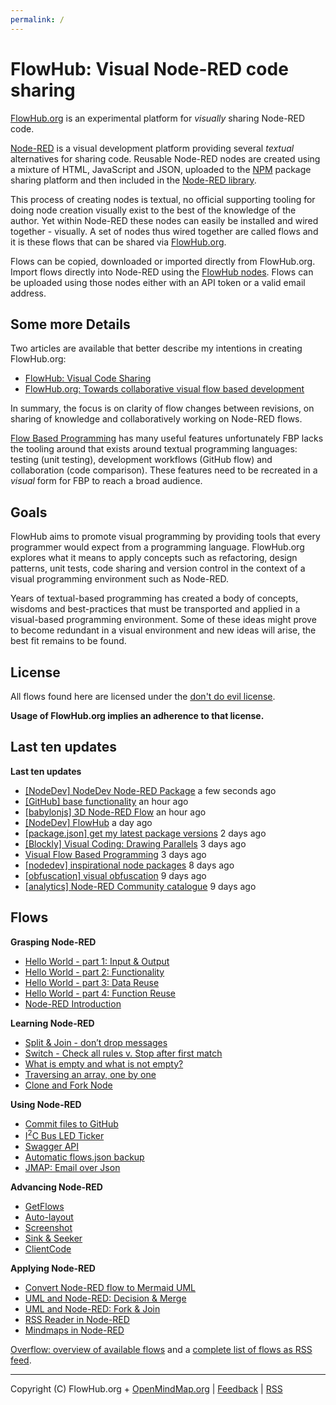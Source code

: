 ```yaml
---
permalink: /
---
```


# FlowHub: Visual Node-RED code sharing

[FlowHub.org](https://flowhub.org) is an experimental platform for *visually* sharing Node-RED code. 

[Node-RED](https://nodered.org) is a visual development platform providing several *textual* alternatives for sharing code. Reusable Node-RED nodes are created using a mixture of HTML, JavaScript and JSON, uploaded to the [NPM](https://npmjs.org) package sharing platform and then included in the [Node-RED library](https://flows.nodered.org/). 

This process of creating nodes is textual, no official supporting tooling for doing node creation visually exist to the best of the knowledge of the author. Yet within Node-RED these nodes can easily be installed and wired together - visually. A set of nodes thus wired together are called flows and it is these flows that can be shared via [FlowHub.org](https://FlowHub.org).

Flows can be copied, downloaded or imported directly from FlowHub.org. Import flows directly into Node-RED using the [FlowHub nodes](https://flows.nodered.org/node/@gregoriusrippenstein/node-red-contrib-flowhub). Flows can be uploaded using those nodes either with an API token or a valid email address.

## Some more Details

Two articles are available that better describe my intentions in creating FlowHub.org:

- [FlowHub: Visual Code Sharing](https://blog.openmindmap.org/blog/flowhub)
- [FlowHub.org: Towards collaborative visual flow based development](https://blog.openmindmap.org/blog/flowhub-collaborative-code-sharing)

In summary, the focus is on clarity of flow changes between revisions, on sharing of knowledge and collaboratively working on Node-RED flows.

[Flow Based Programming](https://jpaulm.github.io/fbp/index.html) has many useful features unfortunately FBP lacks the tooling around that exists around textual programming languages: testing (unit testing), development workflows (GitHub flow) and collaboration (code comparison). These features need to be recreated in a *visual* form for FBP to reach a broad audience.

## Goals

FlowHub aims to promote visual programming by providing tools that every programmer would expect from a programming language. FlowHub.org explores what it means to apply concepts such as refactoring, design patterns, unit tests, code sharing and version control in the context of a visual programming environment such as Node-RED. 

Years of textual-based programming has created a body of concepts, wisdoms and best-practices that must be transported and applied in a visual-based programming environment. Some of these ideas might prove to become redundant in a visual environment and new ideas will arise, the best fit remains to be found.

## License

All flows found here are licensed under the [don't do evil license](https://raw.githubusercontent.com/gorenje/flows.flowhub.org/main/LICENSE).

**Usage of FlowHub.org implies an adherence to that license.**


## Last ten updates

<p><strong>Last ten updates</strong></p>
<ul>
<li><a href="https://flowhub.org/f/b92be5062203ff69" target="_blank" rel="noopener">[NodeDev] NodeDev Node-RED Package</a> a few seconds ago</li>
<li><a href="https://flowhub.org/f/390ee0021ded4910" target="_blank" rel="noopener">[GitHub] base functionality</a> an hour ago</li>
<li><a href="https://flowhub.org/f/5f0c36ed4bd03058" target="_blank" rel="noopener">[babylonjs] 3D Node-RED Flow</a> an hour ago</li>
<li><a href="https://flowhub.org/f/4a831589774ecb04" target="_blank" rel="noopener">[NodeDev] FlowHub</a> a day ago</li>
<li><a href="https://flowhub.org/f/78544e8eddf6274b" target="_blank" rel="noopener">[package.json] get my latest package versions</a> 2 days ago</li>
<li><a href="https://flowhub.org/f/5c59049d735c3b3d" target="_blank" rel="noopener">[Blockly] Visual Coding: Drawing Parallels</a> 3 days ago</li>
<li><a href="https://flowhub.org/f/ac7774554793f417" target="_blank" rel="noopener">Visual Flow Based Programming</a> 3 days ago</li>
<li><a href="https://flowhub.org/f/16310ded01410ec0" target="_blank" rel="noopener">[nodedev] inspirational node packages</a> 8 days ago</li>
<li><a href="https://flowhub.org/f/595d4bf6c0cf0d63" target="_blank" rel="noopener">[obfuscation] visual obfuscation</a> 9 days ago</li>
<li><a href="https://flowhub.org/f/741c6acbed17d504" target="_blank" rel="noopener">[analytics] Node-RED Community catalogue</a> 9 days ago</li>
</ul>


## Flows

<p><strong>Grasping Node-RED</strong></p>
<ul>
<li><a href="https://flowhub.org/f/7bac2d969ad2969f" target="_blank" rel="noopener">Hello World - part 1: Input &amp; Output</a></li>
<li><a href="https://flowhub.org/f/2817a602bd1ba715" target="_blank" rel="noopener">Hello World - part 2: Functionality</a></li>
<li><a href="https://flowhub.org/f/722b6181086e9abe" target="_blank" rel="noopener">Hello World - part 3: Data Reuse</a></li>
<li><a href="https://flowhub.org/f/67a6db53dc49ae4c" target="_blank" rel="noopener">Hello World - part 4: Function Reuse</a></li>
<li><a href="https://flowhub.org/f/7f8714fa6e835a2a" target="_blank" rel="noopener">Node-RED Introduction</a></li>
</ul>
<p><strong>Learning Node-RED</strong></p>
<ul>
<li><a href="https://flowhub.org/f/1cf772ae2066495e" target="_blank" rel="noopener">Split &amp; Join - don’t drop messages</a></li>
<li><a href="https://flowhub.org/f/ea246f68766c8630" target="_blank" rel="noopener">Switch - Check all rules v. Stop after first match</a></li>
<li><a href="https://flowhub.org/f/431fa52279b0d11b" target="_blank" rel="noopener">What is empty and what is not empty?</a></li>
<li><a href="https://flowhub.org/f/ee720fe66c056d22" target="_blank" rel="noopener">Traversing an array, one by one</a></li>
<li><a href="https://flowhub.org/f/36f1ec196998b047" target="_blank" rel="noopener">Clone and Fork Node</a></li>
</ul>
<p><strong>Using Node-RED</strong></p>
<ul>
<li><a href="https://flowhub.org/f/31ea3193ec1a2117" target="_blank" rel="noopener">Commit files to GitHub</a></li>
<li><a href="https://flowhub.org/f/be2109bba90b6c5a" target="_blank" rel="noopener">I<sup>2</sup>C Bus LED Ticker</a></li>
<li><a href="https://flowhub.org/f/49221ed0e76e27c3" target="_blank" rel="noopener">Swagger API</a></li>
<li><a href="https://flowhub.org/f/c9abaaed2623d0fb" target="_blank" rel="noopener">Automatic flows.json backup</a></li>
<li><a href="https://flowhub.org/f/90196166b57a77e5" target="_blank" rel="noopener">JMAP: Email over Json</a></li>
</ul>
<p><strong>Advancing Node-RED</strong></p>
<ul>
<li><a href="https://flowhub.org/f/0b1bfbf6e540be66" target="_blank" rel="noopener">GetFlows</a></li>
<li><a href="https://flowhub.org/f/291e3f0b7f652839" target="_blank" rel="noopener">Auto-layout</a></li>
<li><a href="https://flowhub.org/f/07b2d0f3b0445ab5" target="_blank" rel="noopener">Screenshot</a></li>
<li><a href="https://flowhub.org/f/139a816449acd89f" target="_blank" rel="noopener">Sink &amp; Seeker</a></li>
<li><a href="https://flowhub.org/f/e02ba6e534f7a0f4" target="_blank" rel="noopener">ClientCode</a></li>
</ul>
<p><strong>Applying Node-RED</strong></p>
<ul>
<li><a href="https://flowhub.org/f/6e54d62e53ab5b6d" target="_blank" rel="noopener">Convert Node-RED flow to Mermaid UML</a></li>
<li><a href="https://flowhub.org/f/118d664c87ce7320" target="_blank" rel="noopener">UML and Node-RED: Decision &amp; Merge</a></li>
<li><a href="https://flowhub.org/f/4059b930d1c0f643" target="_blank" rel="noopener">UML and Node-RED: Fork &amp; Join</a></li>
<li><a href="https://flowhub.org/f/95e41632f97921ad" target="_blank" rel="noopener">RSS Reader in Node-RED</a></li>
<li><a href="https://flowhub.org/f/e642c9a2598507ed" target="_blank" rel="noopener">Mindmaps in Node-RED</a></li>
</ul>


[Overflow: overview of available flows](https://flowhub.org/f/611c047e656989ae) and a [complete list of flows as RSS feed](https://flows.flowhub.org/feed.xml).


---
Copyright (C) FlowHub.org + [OpenMindMap.org](https://blog.openmindmap.org) | [Feedback](mailto:feedback.frontpage@flowhub.org) | [RSS](https://flows.flowhub.org/feed.xml)
